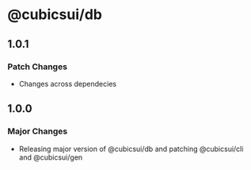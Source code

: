 # @cubicsui/db

## 1.0.1

### Patch Changes

- Changes across dependecies

## 1.0.0

### Major Changes

- Releasing major version of @cubicsui/db and patching @cubicsui/cli and @cubicsui/gen

